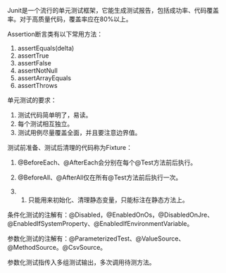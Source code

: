 Junit是一个流行的单元测试框架，它能生成测试报告，包括成功率、代码覆盖率。对于高质量代码，覆盖率应在80%以上。

Assertion断言类有以下常用方法：

1. assertEquals(delta)
2. assertTrue
3. assertFalse
4. assertNotNull
5. assertArrayEquals
6. assertThrows

单元测试的要求：

1. 测试代码简单明了，易读。
2. 每个测试相互独立。
3. 测试用例尽量覆盖全面，并且要注意边界值。

测试前准备、测试后清理的代码称为Fixture：

1. @BeforeEach、@AfterEach会分别在每个@Test方法前后执行。

2. @BeforeAll、@AfterAll仅在所有@Test方法前后执行一次。

3. 1. 只能用来初始化、清理静态变量，只能标注在静态方法上。

条件化测试的注解有：@Disabled，@EnabledOnOs，@DisabledOnJre、@EnabledIfSystemProperty、@EnabledIfEnvironmentVariable。

参数化测试的注解有：@ParameterizedTest、@ValueSource、@MethodSource。@CsvSource。

参数化测试指传入多组测试输出，多次调用待测方法。